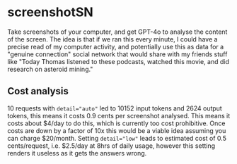 # screenshotSN

Take screenshots of your computer, and get GPT-4o to analyse the content of the
screen. The idea is that if we ran this every minute, I could have a precise
read of my computer activity, and potentially use this as data for a "genuine
connection" social network that would share with my friends stuff like "Today
Thomas listened to these podcasts, watched this movie, and did research on
asteroid mining."

## Cost analysis
10 requests with `detail="auto"` led to 10152 input tokens and 2624 output tokens, this means it
costs 0.9 cents per screenshot analysed. This means it costs about $4/day to do
this, which is currently too cost prohibitive. Once costs are down by a factor
of 10x this would be a viable idea assuming you can charge $20/month. Setting
`detail="low"` leads to estimated cost of 0.5 cents/request, i.e. $2.5/day at
8hrs of daily usage, however this setting renders it useless as it gets the
answers wrong.

